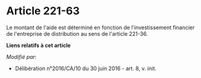 # Article 221-63

Le montant de l'aide est déterminé en fonction de l'investissement  financier de l'entreprise de distribution au sens de
l'article 221-36.

**Liens relatifs à cet article**

_Modifié par_:

  - Délibération n°2016/CA/10 du 30 juin 2016 - art. 8, v. init.
